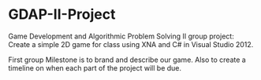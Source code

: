 GDAP-II-Project
===============

Game Development and Algorithmic Problem Solving II group project: Create a simple 2D game for class using XNA and C# in Visual Studio 2012.

First group Milestone is to brand and describe our game. Also to create a timeline on when each part of the project will be due.
